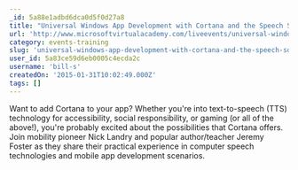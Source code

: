 ```yaml
---
_id: 5a88e1adbd6dca0d5f0d27a8
title: "Universal Windows App Development with Cortana and the Speech SDK"
url: 'http://www.microsoftvirtualacademy.com/liveevents/universal-windows-app-development-with-cortana-and-the-speech-sdk'
category: events-training
slug: 'universal-windows-app-development-with-cortana-and-the-speech-sdk'
user_id: 5a83ce59d6eb0005c4ecda2c
username: 'bill-s'
createdOn: '2015-01-31T10:02:49.000Z'
tags: []
---
```


Want to add Cortana to your app? Whether you're into text-to-speech (TTS) technology for accessibility, social responsibility, or gaming (or all of the above!), you're probably excited about the possibilities that Cortana offers. Join mobility pioneer Nick Landry and popular author/teacher Jeremy Foster as they share their practical experience in computer speech technologies and mobile app development scenarios.​
